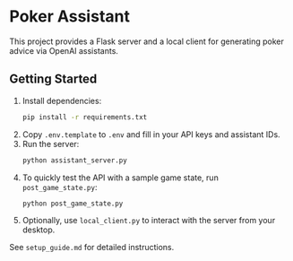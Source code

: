 # Poker Assistant

This project provides a Flask server and a local client for generating poker advice via OpenAI assistants.

## Getting Started

1. Install dependencies:
   ```bash
   pip install -r requirements.txt
   ```
2. Copy `.env.template` to `.env` and fill in your API keys and assistant IDs.
3. Run the server:
   ```bash
   python assistant_server.py
   ```
4. To quickly test the API with a sample game state, run `post_game_state.py`:
   ```bash
   python post_game_state.py
   ```
5. Optionally, use `local_client.py` to interact with the server from your desktop.

See `setup_guide.md` for detailed instructions.

